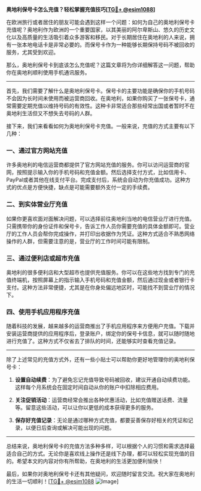 **奥地利保号卡怎么充值？轻松掌握充值技巧[[TG💪+ @esim1088](https://t.me/s/esim1088)]**

在欧洲旅行或者居住的朋友可能会遇到这样一个问题：如何为自己的奥地利保号卡充值呢？奥地利作为欧洲的一个重要国家，以其美丽的阿尔卑斯山、悠久的历史文化以及高质量的生活吸引着众多游客和移民。对于长期居住在奥地利的人来说，拥有一张本地电话卡是非常必要的。而保号卡作为一种能够长期保持号码不被回收的服务，尤其受到欢迎。

那么，奥地利保号卡到底该怎么充值呢？这篇文章将为你详细解答这一问题，帮助你在奥地利顺利使用手机通讯服务。

---

首先，我们需要了解什么是奥地利保号卡。保号卡的主要功能是确保你的手机号码不会因为长时间未使用而被运营商回收。在奥地利，如果你购买了一张保号卡，通常需要定期充值以维持号码的有效性。这种卡非常适合那些经常出国或者暂时不在奥地利生活但又不想失去号码的人群。

接下来，我们来看看如何为奥地利保号卡充值。一般来说，充值的方式主要有以下几种：

### 一、通过官方网站充值

许多奥地利的电信运营商都提供了官方网站充值的服务。你可以访问运营商的官网，按照提示输入你的手机号码和充值金额。然后选择支付方式，比如信用卡、PayPal或者其他在线支付平台。完成支付后，系统会自动为你充值成功。这种方式的优点是方便快捷，缺点是可能需要额外支付一定的手续费。

### 二、到实体营业厅充值

如果你更喜欢面对面解决问题，可以选择前往奥地利当地的电信营业厅进行充值。只需携带你的身份证件和保号卡，告诉工作人员你需要充值的具体金额即可。营业厅的工作人员会帮你完成操作，并打印出收据作为凭证。这种方式适合不熟悉网络操作的人群，但需要注意的是，营业厅的工作时间可能有限制。

### 三、通过便利店或超市充值

奥地利的很多便利店和大型超市也提供充值服务。你可以在这些地方找到专门的充值终端机，按照屏幕上的指示输入手机号码和充值金额，然后通过现金或者银行卡支付。这种方法非常便捷，尤其是在你身处偏远地区时，可能找不到营业厅的情况下。

### 四、使用手机应用程序充值

随着科技的发展，越来越多的运营商推出了手机应用程序来方便用户充值。下载并安装运营商提供的应用程序后，登录账户，绑定你的保号卡信息，就可以随时随地进行充值了。这种方式不仅省去了排队的时间，还能够实时查看充值记录。

---

除了上述常见的充值方式外，还有一些小贴士可以帮助你更好地管理你的奥地利保号卡：

1. **设置自动续费**：为了避免忘记充值导致号码被回收，建议开通自动续费功能。这样每个月系统会在固定时间自动从你的账户中扣除相应费用。

2. **关注促销活动**：运营商经常会推出各种优惠活动，比如充值赠送话费、流量等。留意这些活动，可以让你以更低的成本获得更多的服务。

3. **保存好充值记录**：无论是通过哪种方式充值，都要妥善保存好相关的凭证和记录，以便日后查询或解决可能出现的问题。

---

总结来说，奥地利保号卡的充值方法多种多样，可以根据个人的习惯和需求选择最适合自己的方式。无论你是喜欢线上操作还是线下办理，都可以轻松实现充值的目的。希望本文的内容对你有所帮助，在奥地利的生活更加便利愉快！

最后，如果你对奥地利保号卡还有其他疑问，欢迎随时留言交流。祝大家在奥地利的生活一切顺利！[[TG💪+ @esim1088](https://t.me/s/esim1088) ![Image](https://i.postimg.cc/4NQfJmqS/Snipaste-2025-05-13-00-14-12.png)]